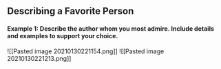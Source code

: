 ## Describing a Favorite Person
#### Example 1: Describe the author whom you most admire. Include details and examples to support your choice.
![[Pasted image 20210130221154.png]]
![[Pasted image 20210130221213.png]]
